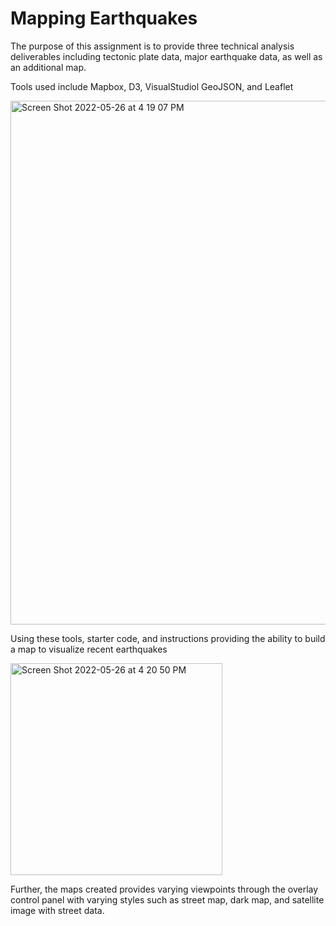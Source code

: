# Mapping Earthquakes

The purpose of this assignment is to provide three technical analysis deliverables including tectonic plate data, major earthquake data, as well as an additional map. 

Tools used include Mapbox, D3, VisualStudiol GeoJSON, and Leaflet

<img width="838" alt="Screen Shot 2022-05-26 at 4 19 07 PM" src="https://user-images.githubusercontent.com/93094173/170573329-67565ba9-0c11-490e-b834-7f7b4af320d2.png">

Using these tools, starter code, and instructions providing the ability to build a map to visualize recent earthquakes


<img width="339" alt="Screen Shot 2022-05-26 at 4 20 50 PM" src="https://user-images.githubusercontent.com/93094173/170573527-b7580bf5-726a-4fdc-a877-cea66e7d56cd.png">


Further, the maps created provides varying viewpoints through the overlay control panel with varying styles such as street map, dark map, and satellite image with street data.
